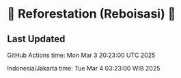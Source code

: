 
# 🌳 Reforestation (Reboisasi) 🌲

## Last Updated

GitHub Actions time: Mon Mar  3 20:23:00 UTC 2025

Indonesia/Jakarta time: Tue Mar  4 03:23:00 WIB 2025
